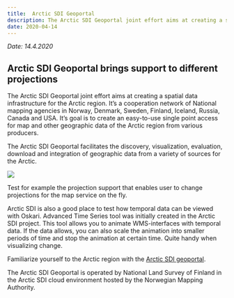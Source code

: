 ```yaml
---
title:  Arctic SDI Geoportal
description: The Arctic SDI Geoportal joint effort aims at creating a spatial data infrastructure for the Arctic region.
date: 2020-04-14
---
```

*Date: 14.4.2020*

## Arctic SDI Geoportal brings support to different projections

The Arctic SDI Geoportal joint effort aims at creating a spatial data infrastructure for the Arctic region. It’s a cooperation network of National mapping agencies in Norway, Denmark, Sweden, Finland, Iceland, Russia, Canada and USA. It’s goal is to create an easy-to-use single point access for map and other geographic data of the Arctic region from various producers.

The Arctic SDI Geoportal facilitates the discovery, visualization, evaluation, download and integration of geographic data from a variety of sources for the Arctic.

<img src="/images/gallery/asdi.png" class="img-responsive"/>

Test for example the projection support that enables user to change projections for the map service on the fly. 

Arctic SDI is also a good place to test how temporal data can be viewed with Oskari. Advanced Time Series tool was initially created in the Arctic SDI project. This tool allows you to animate WMS-interfaces with temporal data. If the data allows, you can also scale the animation into smaller periods of time and stop the animation at certain time.  Quite handy when visualizing change.

Familiarize yourself to the Arctic region with the [Arctic SDI geoportal](https://arctic-sdi.org/home/arctic-sdi-geoportal/).

The Arctic SDI Geoportal is operated by National Land Survey of Finland in the Arctic SDI cloud environment hosted by the Norwegian Mapping Authority.
